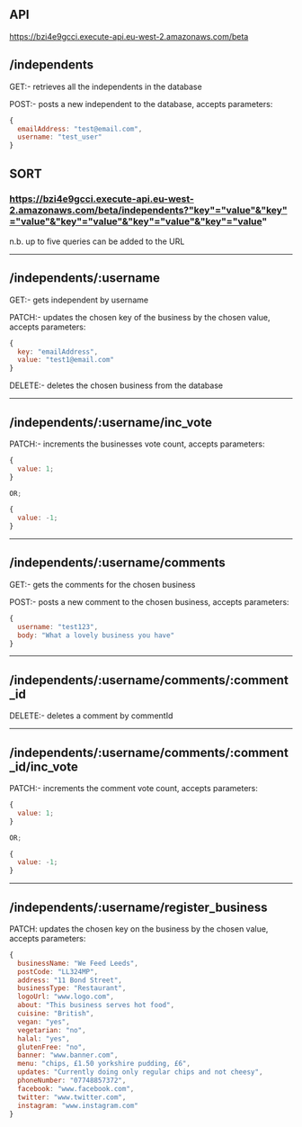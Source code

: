 ## API

https://bzi4e9gcci.execute-api.eu-west-2.amazonaws.com/beta

## /independents

GET:- retrieves all the independents in the database

POST:- posts a new independent to the database, accepts parameters:

```js
{
  emailAddress: "test@email.com",
  username: "test_user"
}
```

## SORT

### https://bzi4e9gcci.execute-api.eu-west-2.amazonaws.com/beta/independents?"key"="value"&"key"="value"&"key"="value"&"key"="value"&"key"="value"

n.b. up to five queries can be added to the URL

---

## /independents/:username

GET:- gets independent by username

PATCH:- updates the chosen key of the business by the chosen value, accepts parameters:

```js
{
  key: "emailAddress",
  value: "test1@email.com"
}
```

DELETE:- deletes the chosen business from the database

---

## /independents/:username/inc_vote

PATCH:- increments the businesses vote count, accepts parameters:

```js
{
  value: 1;
}

OR;

{
  value: -1;
}
```

---

## /independents/:username/comments

GET:- gets the comments for the chosen business

POST:- posts a new comment to the chosen business, accepts parameters:

```js
{
  username: "test123",
  body: "What a lovely business you have"
}
```

---

## /independents/:username/comments/:comment_id

DELETE:- deletes a comment by commentId

---

## /independents/:username/comments/:comment_id/inc_vote

PATCH:- increments the comment vote count, accepts parameters:

```js
{
  value: 1;
}

OR;

{
  value: -1;
}
```

---

## /independents/:username/register_business

PATCH: updates the chosen key on the business by the chosen value, accepts parameters:

```js
{
  businessName: "We Feed Leeds",
  postCode: "LL324MP",
  address: "11 Bond Street",
  businessType: "Restaurant",
  logoUrl: "www.logo.com",
  about: "This business serves hot food",
  cuisine: "British",
  vegan: "yes",
  vegetarian: "no",
  halal: "yes",
  glutenFree: "no",
  banner: "www.banner.com",
  menu: "chips, £1.50 yorkshire pudding, £6",
  updates: "Currently doing only regular chips and not cheesy",
  phoneNumber: "07748857372",
  facebook: "www.facebook.com",
  twitter: "www.twitter.com",
  instagram: "www.instagram.com"
}
```
